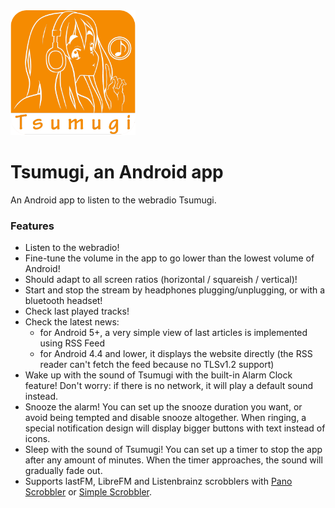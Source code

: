 
<img src="https://raw.githubusercontent.com/yattoz/Tsumugi-app/devel/app/src/main/res/drawable/logo_roundsquare.png" alt="drawing" style="width:200px;"/>

# Tsumugi, an Android app

An Android app to listen to the webradio Tsumugi.

### Features

- Listen to the webradio!
- Fine-tune the volume in the app to go lower than the lowest volume of Android!
- Should adapt to all screen ratios (horizontal / squareish / vertical)!
- Start and stop the stream by headphones plugging/unplugging, or with a bluetooth headset!
- Check last played tracks!
- Check the latest news: 
  * for Android 5+, a very simple view of last articles is implemented using RSS Feed
  * for Android 4.4 and lower, it displays the website directly (the RSS reader can't fetch the feed because no TLSv1.2 support)
- Wake up with the sound of Tsumugi with the built-in Alarm Clock feature! Don't worry: if there is no network, it will play a default sound instead.
- Snooze the alarm! You can set up the snooze duration you want, or avoid being tempted and disable snooze altogether. When ringing, a special notification design will display bigger buttons with text instead of icons.
- Sleep with the sound of Tsumugi! You can set up a timer to stop the app after any amount of minutes. When the timer approaches, the sound will gradually fade out.
- Supports lastFM, LibreFM and Listenbrainz scrobblers with [Pano Scrobbler](https://play.google.com/store/apps/details?id=com.arn.scrobble) or [Simple Scrobbler](https://play.google.com/store/apps/details?id=com.adam.aslfms&hl=en_US).
